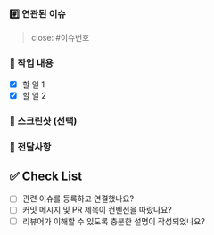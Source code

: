 ### #️⃣ 연관된 이슈

> close: #이슈번호

### 🔎 작업 내용

- [x] 할 일 1
- [x] 할 일 2

### 📸 스크린샷 (선택)

### 📢 전달사항

<!-- 리뷰어 또는 팀에게 전달할 특이사항, 논의사항 등을 작성해주세요. -->

## ✅ Check List

- [ ] 관련 이슈를 등록하고 연결했나요?
- [ ] 커밋 메시지 및 PR 제목이 컨벤션을 따랐나요?
- [ ] 리뷰어가 이해할 수 있도록 충분한 설명이 작성되었나요?
